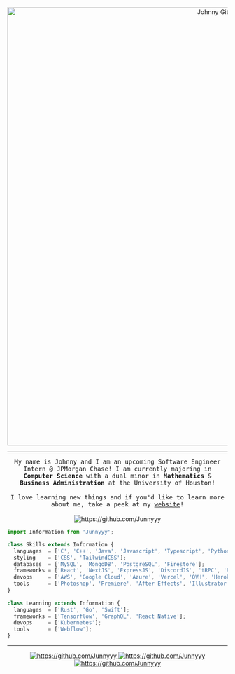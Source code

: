 <!---
<p align="center">
<img src="https://user-images.githubusercontent.com/44646589/175486784-a3d8bd5a-ae80-4b03-b3bf-54242ab32678.png" alt="https://github.com/Junnyyy" />
</p>
-->

<p style="margin: auto" align="center">
  <img width="1000" alt="Johnny Github Banner" src="https://user-images.githubusercontent.com/44646589/233739973-6988c492-0097-42f9-a4b2-35087b394f30.png">
</p>

<hr/>
<p align="center">
  <samp>
My name is Johnny and I am an upcoming Software Engineer Intern @ JPMorgan Chase! I am currently majoring in <b>Computer Science</b> with a dual minor in <b>Mathematics</b> & <b>Business Administration</b> at the University of Houston!
  </samp>
  <br/><br/>
  <samp>
I love learning new things and if you'd like to learn more about me, take a peek at my <a href="https://johnnyle.io/" target="_blank">website</a>!
  </samp>
  <br/><br/>
  <img src="https://komarev.com/ghpvc/?username=Junnyyy&style=flat-square" alt="https://github.com/Junnyyy" />
</p>

```js
import Information from 'Junnyyy';

class Skills extends Information {
  languages  = ['C', 'C++', 'Java', 'Javascript', 'Typescript', 'Python', 'Lua', 'PHP', 'R', 'Matlab'];
  styling    = ['CSS', 'TailwindCSS'];
  databases  = ['MySQL', 'MongoDB', 'PostgreSQL', 'Firestore'];
  frameworks = ['React', 'NextJS', 'ExpressJS', 'DiscordJS', 'tRPC', 'Prisma'];
  devops     = ['AWS', 'Google Cloud', 'Azure', 'Vercel', 'OVH', 'Heroku', 'Docker'];
  tools      = ['Photoshop', 'Premiere', 'After Effects', 'Illustrator', 'Figma'];
}
  
class Learning extends Information {
  languages  = ['Rust', 'Go', 'Swift'];
  frameworks = ['Tensorflow', 'GraphQL', 'React Native'];
  devops     = ['Kubernetes'];
  tools      = ['Webflow'];
}
```

<hr/>
<div align="center">
  <a href="https://github.com/Junnyyy">
    <img src="https://github-readme-stats.vercel.app/api?username=Junnyyy&custom_title=📊%20Github%20Stats&line_height=24&theme=tokyonight&show_icons=true&hide=contribs&include_all_commits=true&count_private=true&hide_rank=true&hide_border=true&card_width=300" alt="https://github.com/Junnyyy" />
  </a>
  <a href="https://github.com/Junnyyy">
    <img src="https://github-readme-stats.vercel.app/api/top-langs/?username=Junnyyy&custom_title=📈%20Language%20Usage&layout=compact&theme=tokyonight&count_private=true&hide_border=true&card_width=300" alt="https://github.com/Junnyyy" />
  </a>
</div>

<p style="margin: auto" align="center">
  <a href="https://spotify-github-profile.vercel.app/api/view?uid=3l2nt21yqdwxbpfk5lpl1g5zx&redirect=true">
    <img src="https://spotify-github-profile.vercel.app/api/view?uid=3l2nt21yqdwxbpfk5lpl1g5zx&cover_image=false&theme=default&show_offline=false&background_color=1a1b27&bar_color=be90f2&bar_color_cover=true" alt="https://github.com/Junnyyy" />
  </a>
</p>
